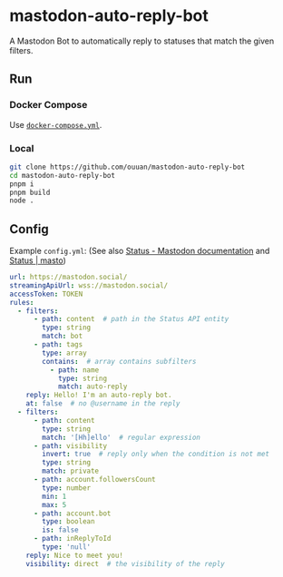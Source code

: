 # mastodon-auto-reply-bot

A Mastodon Bot to automatically reply to statuses that match the given filters.

## Run

### Docker Compose

Use [`docker-compose.yml`](docker-compose.yml).

### Local

```bash
git clone https://github.com/ouuan/mastodon-auto-reply-bot
cd mastodon-auto-reply-bot
pnpm i
pnpm build
node .
```

## Config

Example `config.yml`: (See also [Status - Mastodon documentation](https://docs.joinmastodon.org/entities/Status/) and [Status | masto](https://neet.github.io/masto.js/interfaces/Status.html))

```yaml
url: https://mastodon.social/
streamingApiUrl: wss://mastodon.social/
accessToken: TOKEN
rules:
  - filters:
      - path: content  # path in the Status API entity
        type: string
        match: bot
      - path: tags
        type: array
        contains:  # array contains subfilters
          - path: name
            type: string
            match: auto-reply
    reply: Hello! I'm an auto-reply bot.
    at: false  # no @username in the reply
  - filters:
      - path: content
        type: string
        match: '[Hh]ello'  # regular expression
      - path: visibility
        invert: true  # reply only when the condition is not met
        type: string
        match: private
      - path: account.followersCount
        type: number
        min: 1
        max: 5
      - path: account.bot
        type: boolean
        is: false
      - path: inReplyToId
        type: 'null'
    reply: Nice to meet you!
    visibility: direct  # the visibility of the reply
```
